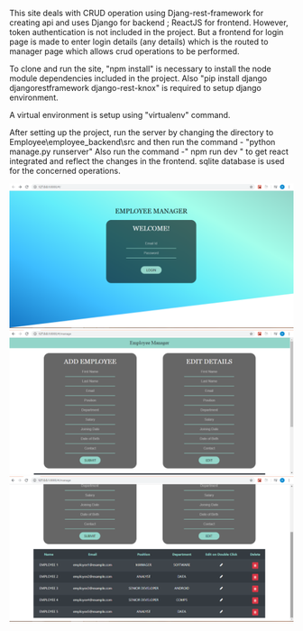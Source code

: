 This site deals with CRUD operation using Djang-rest-framework for creating api and uses Django for backend ; ReactJS for frontend.
However, token authentication is not included in the project. But a frontend for login page is made to enter login details (any details)
which is the routed to manager page which allows crud operations to be performed.

To clone and run the site, "npm install" is necessary to install the node module dependencies included in the project.
Also "pip install django djangorestframework django-rest-knox" is required to  setup django environment.

A virtual environment is setup  using "virtualenv" command. 

After setting up the project, run the server by  changing the directory to Employee\employee_backend\src and then run the command -
"python manage.py runserver"
Also run the command -" npm run dev " to get react  integrated and reflect the changes in the frontend.
sqlite database is used for the concerned operations.

![](screenshots/Login.png)
![](screenshots/Manage-1.png)
![](screenshots/Manage-2.png)


